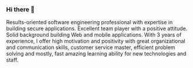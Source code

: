 ### Hi there 👋

<!--
**frankhn/frankhn** is a ✨ _special_ ✨ repository because its `README.md` (this file) appears on your GitHub profile.

Here are some ideas to get you started:

- 🔭 I’m currently working on ...
- 🌱 I’m currently learning ...
- 👯 I’m looking to collaborate on ...
- 🤔 I’m looking for help with ...
- 💬 Ask me about ...
- 📫 How to reach me: ...
- 😄 Pronouns: ...
- ⚡ Fun fact: ...
-->
Results-oriented software engineering professional with expertise in building secure applications. Excellent team player with a positive attitude. Solid background building Web and mobile applications. With 3 years of experience, I offer high motivation and positivity with great organizational and communication skills, customer service master, efficient problem solving and mostly, fast amazing learning ability for new technologies and staff.
